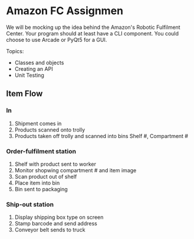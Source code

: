 # Amazon FC Assignmen

We will be mocking up the idea behind the Amazon's Robotic Fulfilment Center. Your program should at least have a CLI component. You could choose to use Arcade or PyQt5 for a GUI.

Topics:
- Classes and objects
- Creating an API
- Unit Testing

## Item Flow
### In
1. Shipment comes in
2. Products scanned onto trolly
3. Products taken off trolly and scanned into bins Shelf #, Compartment #

### Order-fulfilment station
1. Shelf with product sent to worker
2. Monitor shopwing compartment # and item image
3. Scan product out of shelf
4. Place item into bin
5. Bin sent to packaging

### Ship-out station
1. Display shipping box type on screen
2. Stamp barcode and send address
3. Conveyor belt sends to truck 
